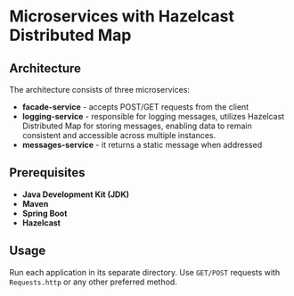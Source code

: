 # Microservices with Hazelcast Distributed Map

## Architecture

The architecture consists of three microservices:
- **facade-service** - accepts POST/GET requests from the client
- **logging-service** - responsible for logging messages, utilizes Hazelcast Distributed Map for storing messages, enabling data to remain consistent and accessible across multiple instances.
- **messages-service** - it returns a static message when addressed

## Prerequisites

- **Java Development Kit (JDK)**
- **Maven**
- **Spring Boot**
- **Hazelcast**

## Usage

Run each application in its separate directory. Use `GET/POST` requests with `Requests.http` or any other preferred method. 
